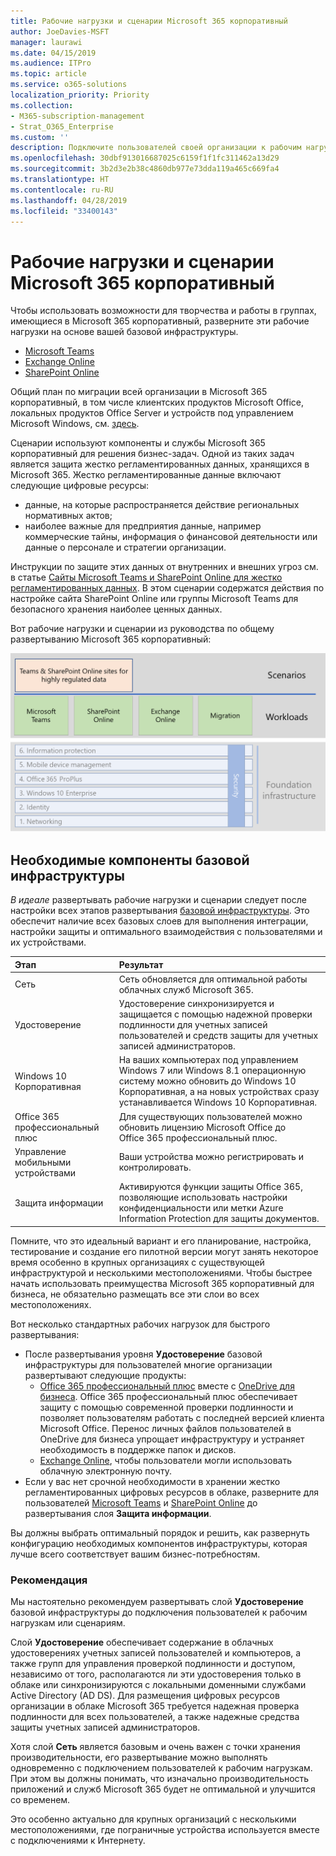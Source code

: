 ```yaml
---
title: Рабочие нагрузки и сценарии Microsoft 365 корпоративный
author: JoeDavies-MSFT
manager: laurawi
ms.date: 04/15/2019
ms.audience: ITPro
ms.topic: article
ms.service: o365-solutions
localization_priority: Priority
ms.collection:
- M365-subscription-management
- Strat_O365_Enterprise
ms.custom: ''
description: Подключите пользователей своей организации к рабочим нагрузкам Microsoft 365 корпоративный.
ms.openlocfilehash: 30dbf913016687025c6159f1f1fc311462a13d29
ms.sourcegitcommit: 3b2d3e2b38c4860db977e73dda119a465c669fa4
ms.translationtype: HT
ms.contentlocale: ru-RU
ms.lasthandoff: 04/28/2019
ms.locfileid: "33400143"
---
```

# <a name="microsoft-365-enterprise-workloads-and-scenarios"></a>Рабочие нагрузки и сценарии Microsoft 365 корпоративный

Чтобы использовать возможности для творчества и работы в группах, имеющиеся в Microsoft 365 корпоративный, разверните эти рабочие нагрузки на основе вашей базовой инфраструктуры.

- [Microsoft Teams](teams-workload.md)
- [Exchange Online](exchangeonline-workload.md)
- [SharePoint Online](sharepoint-online-onedrive-workload.md)

Общий план по миграции всей организации в Microsoft 365 корпоративный, в том числе клиентских продуктов Microsoft Office, локальных продуктов Office Server и устройств под управлением Microsoft Windows, см. [здесь](migration-microsoft-365-enterprise-workload.md).

Сценарии используют компоненты и службы Microsoft 365 корпоративный для решения бизнес-задач. Одной из таких задач является защита жестко регламентированных данных, хранящихся в Microsoft 365. Жестко регламентированные данные включают следующие цифровые ресурсы:

- данные, на которые распространяется действие региональных нормативных актов;
- наиболее важные для предприятия данные, например коммерческие тайны, информация о финансовой деятельности или данные о персонале и стратегии организации.

Инструкции по защите этих данных от внутренних и внешних угроз см. в статье [Сайты Microsoft Teams и SharePoint Online для жестко регламентированных данных](teams-sharepoint-online-sites-highly-regulated-data.md). В этом сценарии содержатся действия по настройке сайта SharePoint Online или группы Microsoft Teams для безопасного хранения наиболее ценных данных.

Вот рабочие нагрузки и сценарии из руководства по общему развертыванию Microsoft 365 корпоративный:

![](./media/deploy-workloads/m365-deploy-content-arch-workloads.png)

## <a name="foundation-infrastructure-prerequisites"></a>Необходимые компоненты базовой инфраструктуры

*В идеале* развертывать рабочие нагрузки и сценарии следует после настройки всех этапов развертывания [базовой инфраструктуры](deploy-foundation-infrastructure.md). Это обеспечит наличие всех базовых слоев для выполнения интеграции, настройки защиты и оптимального взаимодействия с пользователями и их устройствами.

| Этап | Результат |
|:-------|:-----|
| Сеть | Сеть обновляется для оптимальной работы облачных служб Microsoft 365. |
| Удостоверение | Удостоверение синхронизируется и защищается с помощью надежной проверки подлинности для учетных записей пользователей и средств защиты для учетных записей администраторов. |
| Windows 10 Корпоративная | На ваших компьютерах под управлением Windows 7 или Windows 8.1 операционную систему можно обновить до Windows 10 Корпоративная, а на новых устройствах сразу устанавливается Windows 10 Корпоративная. |
| Office 365 профессиональный плюс | Для существующих пользователей можно обновить лицензию Microsoft Office до Office 365 профессиональный плюс. |
| Управление мобильными устройствами | Ваши устройства можно регистрировать и контролировать. |
| Защита информации | Активируются функции защиты Office 365, позволяющие использовать настройки конфиденциальности или метки Azure Information Protection для защиты документов. |

Помните, что это идеальный вариант и его планирование, настройка, тестирование и создание его пилотной версии могут занять некоторое время особенно в крупных организациях с существующей инфраструктурой и несколькими местоположениями. Чтобы быстрее начать использовать преимущества Microsoft 365 корпоративный для бизнеса, не обязательно размещать все эти слои во всех местоположениях. 

Вот несколько стандартных рабочих нагрузок для быстрого развертывания: 

- После развертывания уровня **Удостоверение** базовой инфраструктуры для пользователей многие организации развертывают следующие продукты:
  - [Office 365 профессиональный плюс](office365proplus-infrastructure.md) вместе с [OneDrive для бизнеса](https://docs.microsoft.com/onedrive/plan-onedrive-enterprise). Office 365 профессиональный плюс обеспечивает защиту с помощью современной проверки подлинности и позволяет пользователям работать с последней версией клиента Microsoft Office. Перенос личных файлов пользователей в OneDrive для бизнеса упрощает инфраструктуру и устраняет необходимость в поддержке папок и дисков.
  - [Exchange Online](exchangeonline-workload.md), чтобы пользователи могли использовать облачную электронную почту.
- Если у вас нет срочной необходимости в хранении жестко регламентированных цифровых ресурсов в облаке, разверните для пользователей [Microsoft Teams](teams-workload.md) и [SharePoint Online](sharepoint-online-onedrive-workload.md) до развертывания слоя **Защита информации**.

Вы должны выбрать оптимальный порядок и решить, как развернуть конфигурацию необходимых компонентов инфраструктуры, которая лучше всего соответствует вашим бизнес-потребностям.

### <a name="best-practice"></a>Рекомендация

Мы настоятельно рекомендуем развертывать слой **Удостоверение** базовой инфраструктуры до подключения пользователей к рабочим нагрузкам или сценариям.

Слой **Удостоверение** обеспечивает содержание в облачных удостоверениях учетных записей пользователей и компьютеров, а также групп для управления проверкой подлинности и доступом, независимо от того, располагаются ли эти удостоверения только в облаке или синхронизируются с локальными доменными службами Active Directory (AD DS). Для размещения цифровых ресурсов организации в облаке Microsoft 365 требуется надежная проверка подлинности для всех пользователей, а также надежные средства защиты учетных записей администраторов.

Хотя слой **Сеть** является базовым и очень важен с точки хранения производительности, его развертывание можно выполнять одновременно с подключением пользователей к рабочим нагрузкам. При этом вы должны понимать, что изначально производительность приложений и служб Microsoft 365 будет не оптимальной и улучшится со временем.

Это особенно актуально для крупных организаций с несколькими местоположениями, где пограничные устройства используется вместе с подключениями к Интернету.
